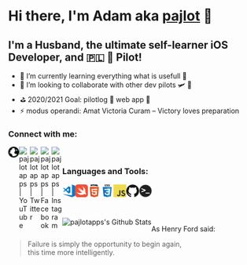 # Hi there, I'm Adam aka [pajlot][website] 👋

## I'm a Husband, the ultimate self-learner iOS Developer, and 🇵🇱 🚁 Pilot!

- 🌱 I’m currently learning everything what is usefull 🤪
- 👯 I’m looking to collaborate with other dev pilots 🛩 🚁
- ⛳️ 2020/2021 Goal: pilotlog 🛫 web app 🛬 
- ⚡ modus operandi: Amat Victoria Curam – Victory loves preparation

### Connect with me:

[<img align="left" alt="pajlot.pl" width="22px" src="https://raw.githubusercontent.com/iconic/open-iconic/master/svg/globe.svg" />][website]
[<img align="left" alt="pajlotapps | YouTube" width="22px" src="https://cdn.jsdelivr.net/npm/simple-icons@v3/icons/youtube.svg" />][youtube]
[<img align="left" alt="pajlotapps | Twitter" width="22px" src="https://cdn.jsdelivr.net/npm/simple-icons@v3/icons/twitter.svg" />][twitter]
[<img align="left" alt="pajlotapps | Facebook" width="22px" src="https://cdn.jsdelivr.net/npm/simple-icons@v3/icons/facebook.svg" />][facebook]
[<img align="left" alt="pajlotapps | Instagram" width="22px" src="https://cdn.jsdelivr.net/npm/simple-icons@v3/icons/instagram.svg" />][instagram]

<br />

### Languages and Tools:

<img align="left" alt="Visual Studio Code" width="26px" src="https://raw.githubusercontent.com/github/explore/80688e429a7d4ef2fca1e82350fe8e3517d3494d/topics/visual-studio-code/visual-studio-code.png" />
<img align="left" alt="Swift" width="26px" src="https://raw.githubusercontent.com/github/explore/80688e429a7d4ef2fca1e82350fe8e3517d3494d/topics/swift/swift.png" />
<img align="left" alt="HTML5" width="26px" src="https://raw.githubusercontent.com/github/explore/80688e429a7d4ef2fca1e82350fe8e3517d3494d/topics/html/html.png" />
<img align="left" alt="CSS3" width="26px" src="https://raw.githubusercontent.com/github/explore/80688e429a7d4ef2fca1e82350fe8e3517d3494d/topics/css/css.png" />
<img align="left" alt="JavaScript" width="26px" src="https://raw.githubusercontent.com/github/explore/80688e429a7d4ef2fca1e82350fe8e3517d3494d/topics/javascript/javascript.png" />
<img align="left" alt="GitHub" width="26px" src="https://raw.githubusercontent.com/github/explore/78df643247d429f6cc873026c0622819ad797942/topics/github/github.png" />
<img align="left" alt="terminal" width="26px" src="https://raw.githubusercontent.com/github/explore/80688e429a7d4ef2fca1e82350fe8e3517d3494d/topics/terminal/terminal.png" />

<br />
<br />


<!--START_SECTION:waka-->
<!--END_SECTION:waka-->


<br />
<br />


<img align="left" alt="pajlotapps's Github Stats" src="https://github-readme-stats.vercel.app/api?username=pajlotapps&show_icons=true&hide_border=true" />

<!--
**pajlotapps/pajlotapps** is a ✨ _special_ ✨ repository because its `README.md` (this file) appears on your GitHub profile.

Here are some ideas to get you started:

- 🔭 I’m currently working on ...
- 🤔 I’m looking for help with ...
- 💬 Ask me about ...
- 📫 How to reach me: ...
- 😄 Pronouns: ...
-->

As Henry Ford said: 
> Failure is simply the opportunity to begin again, <br />
> this time more intelligently.

[website]: https://pajlot.pl
[twitter]: https://twitter.com/PajlotApps
[youtube]: https://www.youtube.com/channel/UCtSGCQ19d2m_rbOsxZ22Ubw/featured
[instagram]: https://www.instagram.com/pajlotapps/
[facebook]: https://www.facebook.com/pajlot.apps
